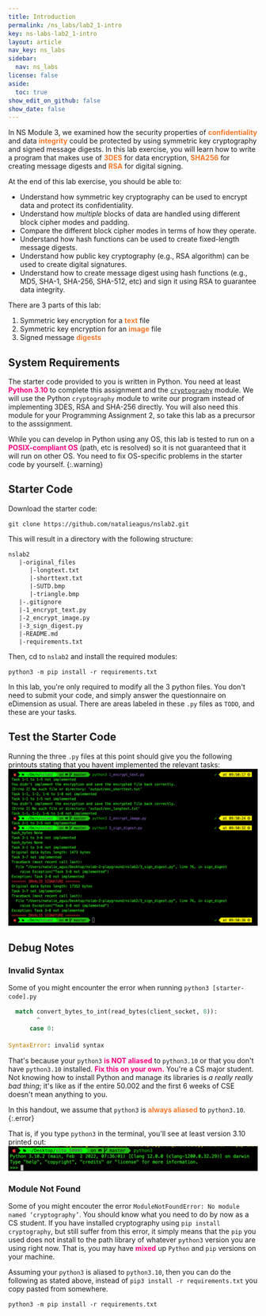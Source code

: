 ```yaml
---
title: Introduction
permalink: /ns_labs/lab2_1-intro
key: ns-labs-lab2_1-intro
layout: article
nav_key: ns_labs
sidebar:
  nav: ns_labs
license: false
aside:
  toc: true
show_edit_on_github: false
show_date: false
---
```


In NS Module 3, we examined how the security properties of <span style="color:#f77729;"><b>confidentiality</b></span> and data <span style="color:#f77729;"><b>integrity</b></span> could be protected by using symmetric key cryptography and signed message digests. In this lab exercise, you will learn how to write a program that makes use of <span style="color:#f77729;"><b>3DES</b></span> for data encryption, <span style="color:#f77729;"><b>SHA256</b></span> for creating message digests and <span style="color:#f77729;"><b>RSA</b></span> for digital signing.

At the end of this lab exercise, you should be able to:

- Understand how symmetric key cryptography can be used to encrypt data and protect its confidentiality.
- Understand how _multiple_ blocks of data are handled using different block cipher modes and padding.
- Compare the different block cipher modes in terms of how they operate.
- Understand how hash functions can be used to create fixed-length message digests.
- Understand how public key cryptography (e.g., RSA algorithm) can be used to create digital signatures.
- Understand how to create message digest using hash functions (e.g., MD5, SHA-1, SHA-256, SHA-512, etc) and sign it using RSA to guarantee data integrity.

There are 3 parts of this lab:

1. Symmetric key encryption for a <span style="color:#f77729;"><b>text</b></span> file
2. Symmetric key encryption for an <span style="color:#f77729;"><b>image</b></span> file
3. Signed message <span style="color:#f77729;"><b>digests</b></span>

## System Requirements

The starter code provided to you is written in Python. You need at least <span style="color:#f7007f;"><b>Python 3.10</b></span> to complete this assignment and the [`cryptography`](https://pypi.org/project/cryptography/) module. We will use the Python `cryptography` module to write our program instead of implementing 3DES, RSA and SHA-256 directly. You will also need this module for your Programming Assignment 2, so take this lab as a precursor to the asssignment.

While you can develop in Python using any OS, this lab is tested to run on a <span style="color:#f7007f;"><b>POSIX-compliant OS</b></span> (path, etc is resolved) so it is not guaranteed that it will run on other OS. You need to fix OS-specific problems in the starter code by yourself.
{:.warning}

## Starter Code

Download the starter code:

```
git clone https://github.com/natalieagus/nslab2.git
```

This will result in a directory with the following structure:

```
nslab2
   |-original_files
      |-longtext.txt
      |-shorttext.txt
      |-SUTD.bmp
      |-triangle.bmp
   |-.gitignore
   |-1_encrypt_text.py
   |-2_encrypt_image.py
   |-3_sign_digest.py
   |-README.md
   |-requirements.txt

```

Then, cd to `nslab2` and install the required modules:

```
python3 -m pip install -r requirements.txt
```

In this lab, you're only required to modify all the 3 python files. You don't need to submit your code, and simply answer the questionnaire on eDimension as usual. There are areas labeled in these `.py` files as `TODO`, and these are your tasks.

## Test the Starter Code

Running the three `.py` files at this point should give you the following printouts stating that you havent implemented the relevant tasks:
<img src="/assets/images/nslab2/1.png"  class="center_seventy"/>

## Debug Notes

### Invalid Syntax

Some of you might encounter the error when running `python3 [starter-code].py`

```python
  match convert_bytes_to_int(read_bytes(client_socket, 8)):
        ^
      case 0:

SyntaxError: invalid syntax
```

That's because your `python3` <span style="color:#f7007f;"><b>is NOT aliased</b></span> to `python3.10` or that you don't have `python3.10` installed. <span style="color:#f7007f;"><b>Fix this on your own.</b></span> You're a CS major student. Not knowing how to install Python and manage its libraries is _a really really bad thing_; it's like as if the entire 50.002 and the first 6 weeks of CSE doesn't mean anything to you.

In this handout, we assume that `python3` is <span style="color:#f77729;"><b>always aliased</b></span> to `python3.10`.
{:.error}

That is, if you type `python3` in the terminal, you'll see at least version 3.10 printed out:
<img src="/assets/images/pa2/5.png"  class="center_seventy"/>

### Module Not Found

Some of you might encouter the error `ModuleNotFoundError: No module named ‘cryptography’`. You should know what you need to do by now as a CS student. If you have installed cryptography using `pip install cryptography`, but still suffer from this error, it simply means that the `pip` you used does not install to the path library of whatever `python3` version you are using right now. That is, you may have <span style="color:#f7007f;"><b>mixed</b></span> up `Python` and `pip` versions on your machine.

Assuming your `python3` is aliased to `python3.10`, then you can do the following as stated above, instead of `pip3 install -r requirements.txt` you copy pasted from somewhere.

```
python3 -m pip install -r requirements.txt
```

